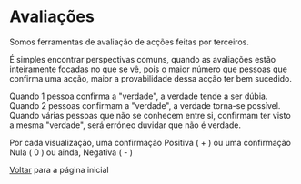 # Avaliações

Somos ferramentas de avaliação de acções feitas por terceiros.

É simples encontrar perspectivas comuns, quando as avaliações estão inteiramente focadas no que se vê, pois o maior número que pessoas que confirma uma acção, maior a provabilidade dessa acção ter bem sucedido.

Quando 1 pessoa confirma a "verdade", a verdade tende a ser dúbia. Quando 2 pessoas confirmam a "verdade", a verdade torna-se possível. Quando várias pessoas que não se conhecem entre si, confirmam ter visto a mesma "verdade", será erróneo duvidar que não é verdade.

Por cada visualização, uma confirmação Positiva ( + ) ou uma confirmação Nula ( 0 ) ou ainda, Negativa ( - )

[Voltar](./README.md) para a página inicial